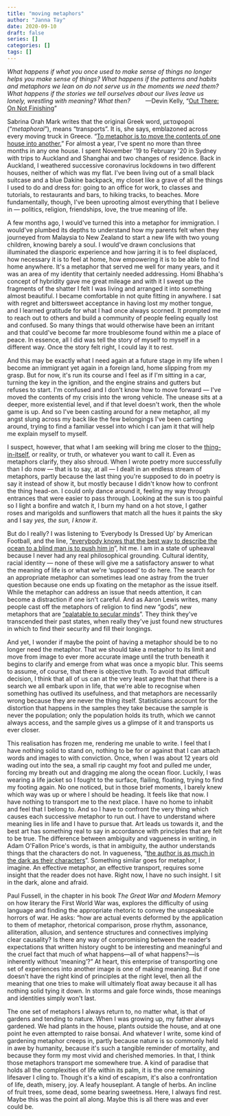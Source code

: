 ```yaml
---
title: "moving metaphors"
author: "Janna Tay"
date: 2020-09-10
draft: false
series: []
categories: []
tags: []
---
```


*What happens if what you once used to make sense of things no longer helps you make sense of things? What happens if the patterns and habits and metaphors we lean on do not serve us in the moments we need them? What happens if the stories we tell ourselves about our lives leave us lonely, wrestling with meaning? What then?*
&nbsp;&nbsp;&nbsp;&nbsp;&nbsp;&nbsp;&nbsp;&nbsp;—Devin Kelly, “[Out There: On Not Finishing](https://longreads.com/2020/09/08/out-there-on-not-finishing/)”


Sabrina Orah Mark writes that the original Greek word, μεταφοραί (“*metaphorai*”), means “transports”. It is, she says, emblazoned across every moving truck in Greece. “[To metaphor is to move the contents of one house into another.](https://www.poetryfoundation.org/harriet/2020/08/metaphor-hotline-support-network)” For almost a year, I've spent no more than three months in any one house. I spent November '19 to February '20 in Sydney with trips to Auckland and Shanghai and two changes of residence. Back in Auckland, I weathered successive coronavirus lockdowns in two different houses, neither of which was my flat. I've been living out of a small black suitcase and a blue Dakine backpack, my closet like a grave of all the things I used to do and dress for: going to an office for work, to classes and tutorials, to restaurants and bars, to hiking tracks, to beaches. More fundamentally, though, I've been uprooting almost everything that I believe in — politics, religion, friendships, love, the true meaning of life. 

A few months ago, I would've turned this into a metaphor for immigration. I would've plumbed its depths to understand how my parents felt when they journeyed from Malaysia to New Zealand to start a new life with two young children, knowing barely a soul. I would've drawn conclusions that illuminated the diasporic experience and how jarring it is to feel displaced, how necessary it is to feel at home, how empowering it is to be able to find home anywhere. It's a metaphor that served me well for many years, and it was an area of my identity that certainly needed addressing. Homi Bhabha's concept of hybridity gave me great mileage and with it I swept up the fragments of the shatter I felt I was living and arranged it into something almost beautiful. I became comfortable in not quite fitting in anywhere. I sat with regret and bittersweet acceptance in having lost my mother tongue, and I learned gratitude for what I had once always scorned. It prompted me to reach out to others and build a community of people feeling equally lost and confused. So many things that would otherwise have been an irritant and that could've become far more troublesome found within me a place of peace. In essence, all I did was tell the story of myself to myself in a different way. Once the story felt right, I could lay it to rest.

And this may be exactly what I need again at a future stage in my life when I become an immigrant yet again in a foreign land, home slipping from my grasp. But for now, it's run its course and I feel as if I'm sitting in a car, turning the key in the ignition, and the engine strains and gutters but refuses to start. I'm confused and I don't know how to move forward — I've moved the contents of my crisis into the wrong vehicle. The unease sits at a deeper, more existential level, and if that level doesn't work, then the whole game is up. And so I've been casting around for a new metaphor, all my angst slung across my back like the few belongings I've been carting around, trying to find a familiar vessel into which I can jam it that will help me explain myself to myself.

I suspect, however, that what I am seeking will bring me closer to the [thing-in-itself](https://philosophynow.org/issues/31/Kant_and_the_Thing_in_Itself), or reality, or truth, or whatever you want to call it. Even as metaphors clarify, they also shroud. When I wrote poetry more successfully than I do now — that is to say, at all — I dealt in an endless stream of metaphors, partly because the last thing you're supposed to do in poetry is say it instead of show it, but mostly because I didn't know how to confront the thing head-on. I could only dance around it, feeling my way through entrances that were easier to pass through. Looking at the sun is too painful so I light a bonfire and watch it, I burn my hand on a hot stove, I gather roses and marigolds and sunflowers that match all the hues it paints the sky and I say *yes, the sun, I know it*.

But do I really? I was listening to ‘Everybody Is Dressed Up’ by American Football, and the line, [“everybody knows that the best way to describe the ocean to a blind man is to push him in](https://www.youtube.com/watch?v=4k7G20lYwQQ)”, hit me. I am in a state of upheaval because I never had any real philosophical grounding. Cultural identity, racial identity — none of these will give me a satisfactory answer to what the meaning of life is or what we're ‘supposed’ to do here. The search for an appropriate metaphor can sometimes lead one astray from the truer question because one ends up fixating on the metaphor as the issue itself. While the metaphor can address an issue that needs attention, it can become a distraction if one isn't careful. And as Aaron Lewis writes, many people cast off the metaphors of religion to find new “gods”, new metaphors that are [“palatable to secular minds](https://aaronzlewis.com/blog/2019/07/25/metaphors-we-believe-by/)”. They think they've transcended their past states, when really they've just found new structures in which to find their security and fill their longings.

And yet, I wonder if maybe the point of having a metaphor should be to no longer need the metaphor. That we should take a metaphor to its limit and move from image to ever more accurate image until the truth beneath it begins to clarify and emerge from what was once a myopic blur. This seems to assume, of course, that there is objective truth. To avoid that difficult decision, I think that all of us can at the very least agree that that there is a search we all embark upon in life, that we're able to recognise when something has outlived its usefulness, and that metaphors are necessarily wrong because they are never the thing itself. Statisticians account for the distortion that happens in the samples they take because the sample is never the population; only the population holds its truth, which we cannot always access, and the sample gives us a glimpse of it and transports us ever closer.

This realisation has frozen me, rendering me unable to write. I feel that I have nothing solid to stand on, nothing to be for or against that I can attach words and images to with conviction. Once, when I was about 12 years old wading out into the sea, a small rip caught my foot and pulled me under, forcing my breath out and dragging me along the ocean floor. Luckily, I was wearing a life jacket so I fought to the surface, flailing, floating, trying to find my footing again. No one noticed, but in those brief moments, I barely knew which way was up or where I should be heading. It feels like that now. I have nothing to transport me to the next place. I have no home to inhabit and feel that I belong to. And so I have to confront the very thing which causes each successive metaphor to run out. I have to understand where meaning lies in life and I have to pursue that. Art leads us towards it, and the best art has something real to say in accordance with principles that are felt to be true. The difference between ambiguity and vagueness in writing, in Adam O'Fallon Price's words, is that in ambiguity, the author understands things that the characters do not. In vagueness, “[the author is as much in the dark as their characters](https://twitter.com/AdamOPrice/status/1298992394256265217)”. Something similar goes for metaphor, I imagine. An effective metaphor, an effective transport, requires some insight that the reader does not have. Right now, I have no such insight. I sit in the dark, alone and afraid.

Paul Fussell, in the chapter in his book *The Great War and Modern Memory* on how literary the First World War was, explores the difficulty of using language and finding the appropriate rhetoric to convey the unspeakable horrors of war. He asks: “how are actual events deformed by the application to them of metaphor, rhetorical comparison, prose rhythm, assonance, alliteration, allusion, and sentence structures and connectives implying clear causality? Is there any way of compromising between the reader‘s expectations that written history ought to be interesting and meaningful and the cruel fact that much of what happens—all of what happens?—is inherently without ‘meaning’?” At heart, this enterprise of transporting one set of experiences into another image is one of making meaning. But if one doesn't have the right kind of principles at the right level, then all the meaning that one tries to make will ultimately float away because it all has nothing solid tying it down. In storms and gale force winds, those meanings and identities simply won't last.

The one set of metaphors I always return to, no matter what, is that of gardens and tending to nature. When I was growing up, my father always gardened. We had plants in the house, plants outside the house, and at one point he even attempted to raise bonsai. And whatever I write, some kind of gardening metaphor creeps in, partly because nature is so commonly held in awe by humanity, because it's such a tangible reminder of mortality, and because they form my most vivid and cherished memories. In that, I think those metaphors transport me somewhere true. A kind of paradise that holds all the complexities of life within its palm, it is the one remaining lifesaver I cling to. Though it's a kind of escapism, it's also a confrontation of life, death, misery, joy. A leafy houseplant. A tangle of herbs. An incline of fruit trees, some dead, some bearing sweetness. Here, I always find rest. Maybe this was the point all along. Maybe this is all there was and ever could be.
